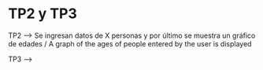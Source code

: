 # TP2 y TP3 

TP2 --> Se ingresan datos de X personas y por último se muestra un gráfico de edades / A graph of the ages of people entered by the user is displayed

TP3 --> 
